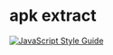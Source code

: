 # apk extract

[![JavaScript Style Guide](https://img.shields.io/badge/code_style-standard-brightgreen.svg)](https://standardjs.com)


